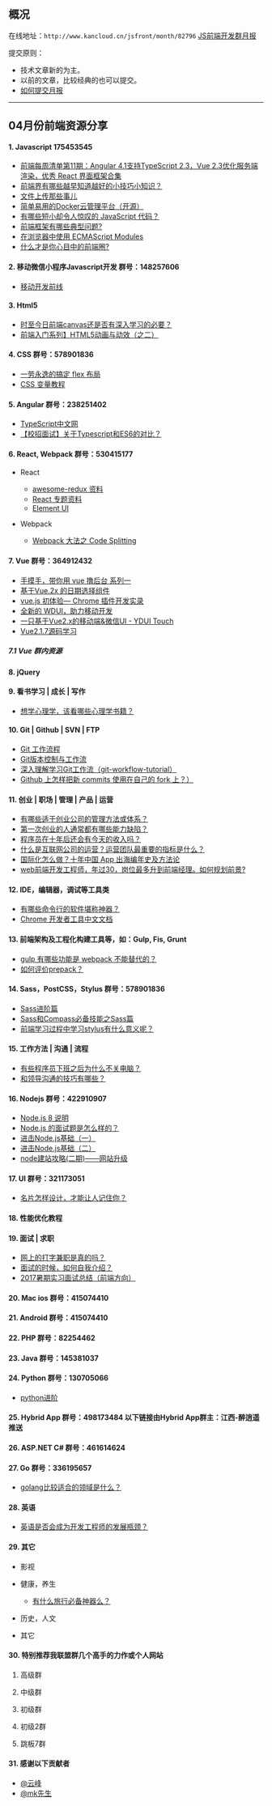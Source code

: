 ## 概况

在线地址：`http://www.kancloud.cn/jsfront/month/82796` [JS前端开发群月报](http://www.kancloud.cn/jsfront/month/82796)


提交原则：

- 技术文章新的为主。
- 以前的文章，比较经典的也可以提交。
- [如何提交月报](http://www.kancloud.cn/jsfront/month/227309)

---


## 04月份前端资源分享
#### 1. Javascript 175453545
- [前端每周清单第11期：Angular 4.1支持TypeScript 2.3，Vue 2.3优化服务端渲染，优秀 React 界面框架合集](https://zhuanlan.zhihu.com/p/26680027)
- [前端界有哪些越早知道越好的小技巧小知识？](https://www.zhihu.com/question/43687153)
- [文件上传那些事儿](https://www.qcloud.com/community/article/985614?fromSource=gwzcw.114059.114059.114059)
- [简单易用的Docker云管理平台（开源）](https://github.com/humpback/humpback)
- [有哪些短小却令人惊叹的 JavaScript 代码？](https://www.zhihu.com/question/46943112)
- [前端框架有哪些典型问题?](https://www.zhihu.com/question/59709444)
- [在浏览器中使用 ECMAScript Modules](https://zhuanlan.zhihu.com/p/26865999)
- [什么才是你心目中的前端圈?](https://www.zhihu.com/question/59758480)

#### 2. 移动微信小程序Javascript开发 群号：148257606
- [移动开发前线](https://zhuanlan.zhihu.com/bornmobile)

#### 3. Html5
- [时至今日前端canvas还是否有深入学习的必要？](https://www.zhihu.com/question/59197508)
- [前端入门系列】HTML5动画与动效（之二）](https://zhuanlan.zhihu.com/p/26784042)

#### 4. CSS  群号：578901836
- [一劳永逸的搞定 flex 布局](https://juejin.im/post/58e3a5a0a0bb9f0069fc16bb)
- [CSS 变量教程](http://www.ruanyifeng.com/blog/2017/05/css-variables.html)

#### 5. Angular 群号：238251402
- [TypeScript中文网](https://www.tslang.cn/)
- [【校招面试】关于Typescript和ES6的对比？](https://www.zhihu.com/question/59375764)

#### 6. React, Webpack 群号：530415177
- React

  - [awesome-redux 资料](https://github.com/xgrommx/awesome-redux)
  - [React 专题资料](https://www.awesomes.cn/subject/react)
  - [Element UI](https://github.com/eleme/element-react)

- Webpack

  - [Webpack 大法之 Code Splitting](https://zhuanlan.zhihu.com/p/26710831)

#### 7. Vue 群号：364912432
- [手摸手，带你用 vue 撸后台 系列一](https://juejin.im/post/59097cd7a22b9d0065fb61d2)
- [基于Vue.2x 的日期选择组件](https://github.com/watson-yan/vue-datepicker)
- [vue.js 初体验— Chrome 插件开发实录](https://www.qcloud.com/community/article/920462)
- [全新的 WDUI，助力移动开发](https://wdfe.github.io/wdui/#/)
- [一只基于Vue2.x的移动端&微信UI - YDUI Touch](http://vue.ydui.org/)
- [Vue2.1.7源码学习](http://hcysun.me/2017/03/03/Vue%E6%BA%90%E7%A0%81%E5%AD%A6%E4%B9%A0/)


##### 7.1 Vue 群内资源

#### 8. jQuery

#### 9. 看书学习 | 成长 | 写作
- [想学心理学，该看哪些心理学书籍？](https://www.zhihu.com/question/21218900)

#### 10. Git | Github | SVN | FTP
- [Git 工作流程](http://www.ruanyifeng.com/blog/2015/12/git-workflow.html)
- [Git版本控制与工作流](http://www.jianshu.com/p/67afe711c731)
- [深入理解学习Git工作流（git-workflow-tutorial）](https://segmentfault.com/a/1190000002918123)
- [Github 上怎样把新 commits 使用在自己的 fork 上？）](https://www.zhihu.com/question/20393785)

#### 11. 创业 | 职场 | 管理 | 产品 | 运营
- [有哪些适于创业公司的管理方法或体系？](https://www.zhihu.com/question/19594148)
- [第一次创业的人通常都有哪些能力缺陷？](https://www.zhihu.com/question/19550389)
- [程序员在十年后还会有今天的收入吗？](https://www.zhihu.com/question/33767274)
- [什么是互联网公司的运营？运营团队最重要的指标是什么？](https://www.zhihu.com/question/19591117)
- [国际化怎么做？十年中国 App 出海编年史及方法论](https://zhuanlan.zhihu.com/p/26700846)
- [web前端开发工程师，年过30，岗位最多升到前端经理。如何规划前景?](https://www.zhihu.com/question/59568653)

#### 12. IDE，编辑器，调试等工具类
- [有哪些命令行的软件堪称神器？](https://www.zhihu.com/question/59227720)
- [Chrome 开发者工具中文文档](http://www.css88.com/doc/chrome-devtools/)

#### 13. 前端架构及工程化构建工具等，如：Gulp, Fis, Grunt
- [gulp 有哪些功能是 webpack 不能替代的？](https://www.zhihu.com/question/45536395)
- [如何评价prepack？](https://www.zhihu.com/question/59360593)

#### 14. Sass，PostCSS，Stylus  群号：578901836
- [Sass进阶篇](http://www.imooc.com/learn/436)
- [Sass和Compass必备技能之Sass篇](http://www.imooc.com/learn/364)
- [前端学习过程中学习stylus有什么意义呢？](https://www.zhihu.com/question/59648213)

#### 15. 工作方法 | 沟通 | 流程
- [有些程序员下班之后为什么不关电脑？](https://www.zhihu.com/question/59303310)
- [和领导沟通的技巧有哪些？](https://www.zhihu.com/question/20211937)

#### 16. Nodejs 群号：422910907
- [Node.js 8 说明](https://zhuanlan.zhihu.com/p/26680273)
- [Node.js 的面试题是怎么样的？](https://www.zhihu.com/question/24648388)
- [进击Node.js基础（一）](http://www.imooc.com/learn/348)
- [进击Node.js基础（二）](http://www.imooc.com/learn/637)
- [node建站攻略(二期)——网站升级](http://www.imooc.com/learn/197)

#### 17. UI 群号：321173051
- [名片怎样设计，才能让人记住你？](https://www.zhihu.com/question/26638117)

#### 18. 性能优化教程

#### 19. 面试 | 求职
- [网上的打字兼职是真的吗？](https://www.zhihu.com/question/22905894/)
- [面试的时候，如何自我介绍？](https://www.zhihu.com/question/19603341)
- [2017暑期实习面试总结（前端方向）](http://ovenzeze.coding.me/summer-intership-interview-experience/)

#### 20. Mac ios 群号：415074410

#### 21. Android 群号：415074410

#### 22. PHP 群号：82254462

#### 23. Java 群号：145381037

#### 24. Python 群号：130705066
- [python进阶](http://www.imooc.com/learn/317)

#### 25. Hybrid App 群号：498173484 以下链接由Hybrid App群主：江西-醉逍遥推送

#### 26. ASP.NET C# 群号：461614624

#### 27. Go 群号：336195657
- [golang比较适合的领域是什么？](https://www.zhihu.com/question/57404512)

#### 28. 英语
- [英语是否会成为开发工程师的发展瓶颈？](https://www.zhihu.com/question/55998388)

#### 29. 其它

- 影视



- 健康，养生

    - [有什么旅行必备神器么？](https://www.zhihu.com/question/30173127)

- 历史，人文


- 其它




#### 30. 特别推荐我联盟群几个高手的力作或个人网站

1. 高级群

2. 中级群

3. 初级群

4. 初级2群


5. 跳板7群


#### 31. 感谢以下贡献者
- [@云峰](https://github.com/wuyunfeng8)
- [@mk先生](http://mk.doufuf.com/)
